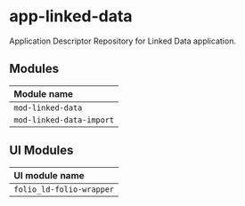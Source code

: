 # app-linked-data

Application Descriptor Repository for Linked Data application.

## Modules

| Module name              |
|:-------------------------|
| `mod-linked-data`        |
| `mod-linked-data-import` |

## UI Modules

| UI module name           |
|:-------------------------|
| `folio_ld-folio-wrapper` |